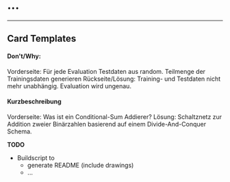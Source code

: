 # ...

---

## Card Templates

#### Don't/Why:

Vorderseite: Für jede Evaluation Testdaten aus random. Teilmenge der Trainingsdaten generieren
Rückseite/Lösung: Training- und Testdaten nicht mehr unabhängig. Evaluation wird ungenau.

#### Kurzbeschreibung

Vorderseite: Was ist ein Conditional-Sum Addierer?
Lösung: Schaltznetz zur Addition zweier Binärzahlen basierend auf einem Divide-And-Conquer Schema.

**TODO**

- Buildscript to
  - generate README (include drawings)
  - ...
